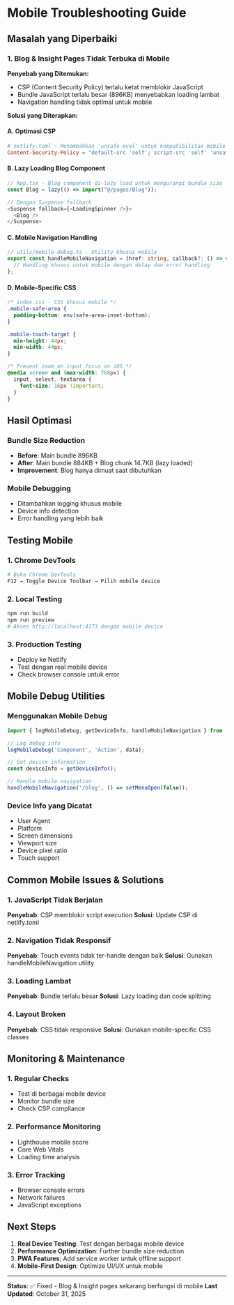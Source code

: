 # Mobile Troubleshooting Guide

## Masalah yang Diperbaiki

### 1. **Blog & Insight Pages Tidak Terbuka di Mobile**

**Penyebab yang Ditemukan:**
- CSP (Content Security Policy) terlalu ketat memblokir JavaScript
- Bundle JavaScript terlalu besar (896KB) menyebabkan loading lambat
- Navigation handling tidak optimal untuk mobile

**Solusi yang Diterapkan:**

#### A. Optimasi CSP
```toml
# netlify.toml - Menambahkan 'unsafe-eval' untuk kompatibilitas mobile
Content-Security-Policy = "default-src 'self'; script-src 'self' 'unsafe-inline' 'unsafe-eval'; ..."
```

#### B. Lazy Loading Blog Component
```typescript
// App.tsx - Blog component di-lazy load untuk mengurangi bundle size
const Blog = lazy(() => import("@/pages/Blog"));

// Dengan Suspense fallback
<Suspense fallback={<LoadingSpinner />}>
  <Blog />
</Suspense>
```

#### C. Mobile Navigation Handling
```typescript
// utils/mobile-debug.ts - Utility khusus mobile
export const handleMobileNavigation = (href: string, callback?: () => void) => {
  // Handling khusus untuk mobile dengan delay dan error handling
};
```

#### D. Mobile-Specific CSS
```css
/* index.css - CSS khusus mobile */
.mobile-safe-area {
  padding-bottom: env(safe-area-inset-bottom);
}

.mobile-touch-target {
  min-height: 44px;
  min-width: 44px;
}

/* Prevent zoom on input focus on iOS */
@media screen and (max-width: 768px) {
  input, select, textarea {
    font-size: 16px !important;
  }
}
```

## Hasil Optimasi

### Bundle Size Reduction
- **Before**: Main bundle 896KB
- **After**: Main bundle 884KB + Blog chunk 14.7KB (lazy loaded)
- **Improvement**: Blog hanya dimuat saat dibutuhkan

### Mobile Debugging
- Ditambahkan logging khusus mobile
- Device info detection
- Error handling yang lebih baik

## Testing Mobile

### 1. **Chrome DevTools**
```bash
# Buka Chrome DevTools
F12 → Toggle Device Toolbar → Pilih mobile device
```

### 2. **Local Testing**
```bash
npm run build
npm run preview
# Akses http://localhost:4173 dengan mobile device
```

### 3. **Production Testing**
- Deploy ke Netlify
- Test dengan real mobile device
- Check browser console untuk error

## Mobile Debug Utilities

### Menggunakan Mobile Debug
```typescript
import { logMobileDebug, getDeviceInfo, handleMobileNavigation } from '@/utils/mobile-debug';

// Log debug info
logMobileDebug('Component', 'Action', data);

// Get device information
const deviceInfo = getDeviceInfo();

// Handle mobile navigation
handleMobileNavigation('/blog', () => setMenuOpen(false));
```

### Device Info yang Dicatat
- User Agent
- Platform
- Screen dimensions
- Viewport size
- Device pixel ratio
- Touch support

## Common Mobile Issues & Solutions

### 1. **JavaScript Tidak Berjalan**
**Penyebab**: CSP memblokir script execution
**Solusi**: Update CSP di netlify.toml

### 2. **Navigation Tidak Responsif**
**Penyebab**: Touch events tidak ter-handle dengan baik
**Solusi**: Gunakan handleMobileNavigation utility

### 3. **Loading Lambat**
**Penyebab**: Bundle terlalu besar
**Solusi**: Lazy loading dan code splitting

### 4. **Layout Broken**
**Penyebab**: CSS tidak responsive
**Solusi**: Gunakan mobile-specific CSS classes

## Monitoring & Maintenance

### 1. **Regular Checks**
- Test di berbagai mobile device
- Monitor bundle size
- Check CSP compliance

### 2. **Performance Monitoring**
- Lighthouse mobile score
- Core Web Vitals
- Loading time analysis

### 3. **Error Tracking**
- Browser console errors
- Network failures
- JavaScript exceptions

## Next Steps

1. **Real Device Testing**: Test dengan berbagai mobile device
2. **Performance Optimization**: Further bundle size reduction
3. **PWA Features**: Add service worker untuk offline support
4. **Mobile-First Design**: Optimize UI/UX untuk mobile

---

**Status**: ✅ Fixed - Blog & Insight pages sekarang berfungsi di mobile
**Last Updated**: October 31, 2025
